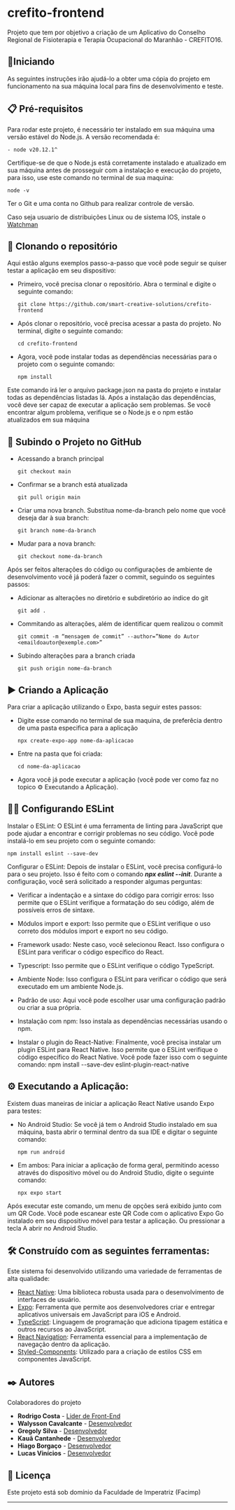 # crefito-frontend

Projeto que tem por objetivo a criação de um Aplicativo do Conselho Regional de Fisioterapia e Terapia Ocupacional do Maranhão - CREFITO16.

## 🚀Iniciando

As seguintes instruções irão ajudá-lo a obter uma cópia do projeto em funcionamento na sua máquina local para fins de desenvolvimento e teste.

##  📋 Pré-requisitos

Para rodar este projeto, é necessário ter instalado em sua máquina uma versão estável do Node.js. A versão recomendada é:

  ```
  - node v20.12.1^
  ```

Certifique-se de que o Node.js está corretamente instalado e atualizado em sua máquina antes de prosseguir com a instalação e execução do projeto, para isso, use este comando no terminal de sua maquina:

  ```
  node -v
  ```
Ter o Git e uma conta no Github para realizar controle de versão.

Caso seja usuario de distribuições Linux ou de sistema IOS, instale o [Watchman](https://facebook.github.io/watchman/)

## 🔧 Clonando o repositório

Aqui estão alguns exemplos passo-a-passo que você pode seguir se quiser testar a aplicação em seu dispositivo:

- Primeiro, você precisa clonar o repositório. Abra o terminal e digite o seguinte comando:
  ```
  git clone https://github.com/smart-creative-solutions/crefito-frontend
  ```
  
- Após clonar o repositório, você precisa acessar a pasta do projeto. No terminal, digite o seguinte comando:
  ```
  cd crefito-frontend
  ```
- Agora, você pode instalar todas as dependências necessárias para o projeto com o seguinte comando:
  ```
  npm install
  ```
  
Este comando irá ler o arquivo package.json na pasta do projeto e instalar todas as dependências listadas lá. Após a instalação das dependências, você deve ser capaz de executar a aplicação sem problemas. Se você encontrar algum problema, verifique se o Node.js e o npm estão atualizados em sua máquina

## 🌳 Subindo o Projeto no GitHub

- Acessando a branch principal
  ```
  git checkout main
  ```
  
- Confirmar se a branch está atualizada
  ```
  git pull origin main
  ```
  
- Criar uma nova branch. Substitua nome-da-branch pelo nome que você deseja dar à sua branch:
  ```
  git branch nome-da-branch
  ```

- Mudar para a nova branch:
  ```
  git checkout nome-da-branch
  ```  

Após ser feitos alterações do código ou configurações de ambiente de desenvolvimento você já poderá fazer o commit, seguindo os seguintes passos:

- Adicionar as alterações no diretório e subdiretório ao índice do git
  ```
  git add .
  ```
- Commitando as alterações, além de identificar quem realizou o commit
  ```
  git commit -m “mensagem de commit” --author=”Nome do Autor <emaildoautor@exemple.com>”
  ```
  
- Subindo alterações para a branch criada
  ```
  git push origin nome-da-branch
  ```

## ▶ Criando a Aplicação
Para criar a aplicação utilizando o Expo, basta seguir estes passos:

- Digite esse comando no terminal de sua maquina, de preferêcia dentro de uma pasta especifica para a aplicação
  ```
  npx create-expo-app nome-da-aplicacao
  ```
- Entre na pasta que foi criada:
  ```
  cd nome-da-aplicacao
  ```
- Agora você já pode executar a aplicação (você pode ver como faz no topico ⚙️ Executando a Aplicação).

  
## 👨‍💻 Configurando ESLint

Instalar o ESLint: O ESLint é uma ferramenta de linting para JavaScript que pode ajudar a encontrar e corrigir problemas no seu código. Você pode instalá-lo em seu projeto com o seguinte comando:
  ```
  npm install eslint --save-dev
  ```

Configurar o ESLint: Depois de instalar o ESLint, você precisa configurá-lo para o seu projeto. Isso é feito com o comando __*npx eslint --init*__. Durante a configuração, você será solicitado a responder algumas perguntas:

- Verificar a indentação e a sintaxe do código para corrigir erros: Isso permite que o ESLint verifique a formatação do seu código, além de possíveis erros de sintaxe.

- Módulos import e export: Isso permite que o ESLint verifique o uso correto dos módulos import e export no seu código.

- Framework usado: Neste caso, você selecionou React. Isso configura o ESLint para verificar o código específico do React.

- Typescript: Isso permite que o ESLint verifique o código TypeScript.

- Ambiente Node: Isso configura o ESLint para verificar o código que será executado em um ambiente Node.js.

- Padrão de uso: Aqui você pode escolher usar uma configuração padrão ou criar a sua própria.

- Instalação com npm: Isso instala as dependências necessárias usando o npm.

- Instalar o plugin do React-Native: Finalmente, você precisa instalar um plugin ESLint para React Native. Isso permite que o ESLint verifique o código específico do React Native. Você pode fazer isso com o seguinte comando:
npm install --save-dev eslint-plugin-react-native

## ⚙️ Executando a Aplicação:

Existem duas maneiras de iniciar a aplicação React Native usando Expo para testes:

- No Android Studio: Se você já tem o Android Studio instalado em sua máquina, basta abrir o terminal dentro da sua IDE e digitar o seguinte comando:
  ```
  npm run android
  ```
- Em ambos: Para iniciar a aplicação de forma geral, permitindo acesso através do dispositivo móvel ou do Android Studio, digite o seguinte comando:
  ```
  npx expo start
  ```
  
Após executar este comando, um menu de opções será exibido junto com um QR Code. Você pode escanear este QR Code com o aplicativo Expo Go instalado em seu dispositivo móvel para testar a aplicação. Ou pressionar a tecla A abrir no Android Studio.

## 🛠️ Construído com as seguintes ferramentas:

Este sistema foi desenvolvido utilizando uma variedade de ferramentas de alta qualidade:

* [React Native](https://reactnative.dev/): Uma biblioteca robusta usada para o desenvolvimento de interfaces de usuário.
* [Expo](https://expo.dev/): Ferramenta que permite aos desenvolvedores criar e entregar aplicativos universais em JavaScript para iOS e Android.
* [TypeScript](https://www.typescriptlang.org/): Linguagem de programação que adiciona tipagem estática e outros recursos ao JavaScript.
* [React Navigation](https://reactnavigation.org/): Ferramenta essencial para a implementação de navegação dentro da aplicação.
* [Styled-Components](https://styled-components.com/): Utilizado para a criação de estilos CSS em componentes JavaScript.

## ✒️ Autores

Colaboradores do projeto

* **Rodrigo Costa** - [Lider de Front-End](https://github.com/costrodrigo22)
* **Walysson Cavalcante** - [Desenvolvedor](https://github.com/AkiroSetonai)
* **Gregoly Silva** - [Desenvolvedor](https://github.com/gregoly-silva)
* **Kauã Cantanhede** - [Desenvolvedor](https://github.com/KauaCantanhedeSantos)
* **Hiago Borgaço** - [Desenvolvedor](https://github.com/HiagoDB)
* **Lucas Vinícios** - [Desenvolvedor](https://github.com/viniciuslucas)

## 📄 Licença

Este projeto está sob domínio da Faculdade de Imperatriz (Facimp) 

---
